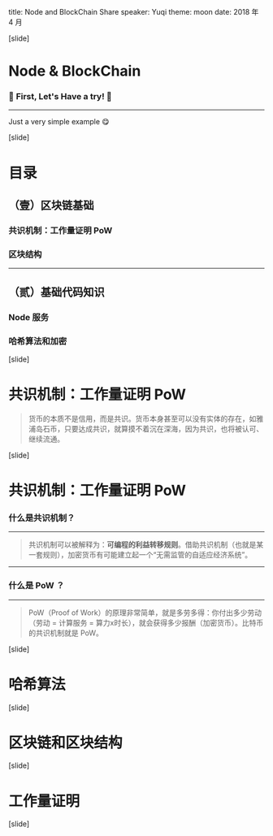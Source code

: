 title: Node and BlockChain Share
speaker: Yuqi
theme: moon
date: 2018 年 4 月

[slide]

# Node & BlockChain

### 🌸 **First, Let's Have a try!** 🌸

-------

Just a very simple example 😋

[slide]

# 目录

## **（壹）区块链基础**

### 共识机制：工作量证明 PoW
### 区块结构

---------

## **（贰）基础代码知识**

### Node 服务
### 哈希算法和加密

[slide]

# 共识机制：工作量证明 PoW

> 货币的本质不是信用，而是共识。货币本身甚至可以没有实体的存在，如雅浦岛石币，只要达成共识，就算摸不着沉在深海，因为共识，也将被认可、继续流通。

[slide]

# 共识机制：工作量证明 PoW

### 什么是共识机制？

-------

> 共识机制可以被解释为：**可编程的利益转移规则**。借助共识机制（也就是某一套规则），加密货币有可能建立起一个“无需监管的自适应经济系统”。

-------

### 什么是 PoW ？

-------

> PoW（Proof of Work）的原理非常简单，就是多劳多得：你付出多少劳动（劳动 = 计算服务 = 算力x时长），就会获得多少报酬（加密货币）。比特币的共识机制就是 PoW。

[slide]

# 哈希算法



[slide]

# 区块链和区块结构

[slide]

# 工作量证明

[slide]

